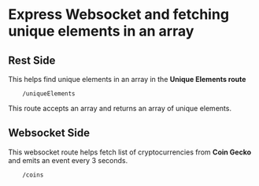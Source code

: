 # Express Websocket and fetching unique elements in an array


## Rest Side
This helps find unique elements in an array in the **Unique Elements route**

```
    /uniqueElements
```

This route accepts an array and returns an array of unique elements.


## Websocket Side
This websocket route helps fetch list of cryptocurrencies from **Coin Gecko** and emits an event every 3 seconds.

```
    /coins
```